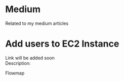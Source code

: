 # Medium
Related to my medium articles

# Add users to EC2 Instance
Link will be added soon<br>
Description:

Flowmap
